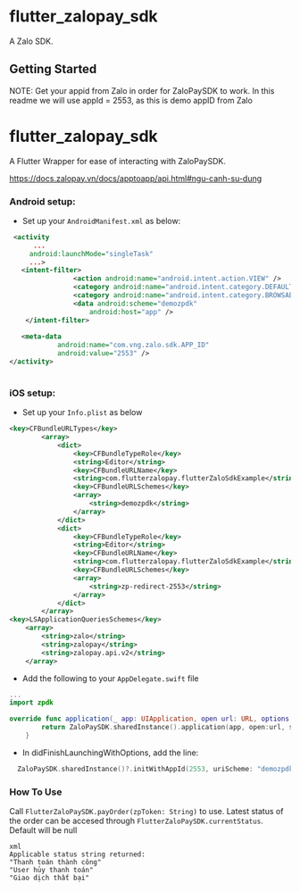 # flutter_zalopay_sdk

A Zalo SDK.

## Getting Started

NOTE: Get your appid from Zalo in order for ZaloPaySDK to work. In this readme we will use appId = 2553, as this is demo appID from Zalo

# flutter_zalopay_sdk

A Flutter Wrapper for ease of interacting with ZaloPaySDK. 

https://docs.zalopay.vn/docs/apptoapp/api.html#ngu-canh-su-dung


### Android setup:

* Set up your ```AndroidManifest.xml``` as below:

```xml
 <activity
      ...
     android:launchMode="singleTask"
     ...>
   <intent-filter>
                <action android:name="android.intent.action.VIEW" />
                <category android:name="android.intent.category.DEFAULT" />
                <category android:name="android.intent.category.BROWSABLE" />
                <data android:scheme="demozpdk"
                    android:host="app" />
    </intent-filter>
  
   <meta-data
            android:name="com.vng.zalo.sdk.APP_ID"
            android:value="2553" />
</activity>
           
```

### iOS setup:

* Set up your ```Info.plist``` as below

```xml
<key>CFBundleURLTypes</key>
    	<array>
    		<dict>
    			<key>CFBundleTypeRole</key>
    			<string>Editor</string>
    			<key>CFBundleURLName</key>
    			<string>com.flutterzalopay.flutterZaloSdkExample</string>
    			<key>CFBundleURLSchemes</key>
    			<array>
    				<string>demozpdk</string>
    			</array>
    		</dict>
    		<dict>
    			<key>CFBundleTypeRole</key>
    			<string>Editor</string>
    			<key>CFBundleURLName</key>
    			<string>com.flutterzalopay.flutterZaloSdkExample</string>
    			<key>CFBundleURLSchemes</key>
    			<array>
    				<string>zp-redirect-2553</string>
    			</array>
    		</dict>
    	</array>
<key>LSApplicationQueriesSchemes</key>
	<array>
		<string>zalo</string>
		<string>zalopay</string>
		<string>zalopay.api.v2</string>
	</array>
```

* Add the following to your ```AppDelegate.swift``` file

```swift
...
import zpdk

override func application(_ app: UIApplication, open url: URL, options: [UIApplication.OpenURLOptionsKey : Any] = [:]) -> Bool {
        return ZaloPaySDK.sharedInstance().application(app, open:url, sourceApplication: "vn.com.vng.zalopay", annotation:nil)
    }
```

* In didFinishLaunchingWithOptions, add the line:

```swift 
  ZaloPaySDK.sharedInstance()?.initWithAppId(2553, uriScheme: "demozpdk://app", environment: .sandbox)
```

### How To Use

Call ```FlutterZaloPaySDK.payOrder(zpToken: String)``` to use. Latest status of the order can be accesed through ```FlutterZaloPaySDK.currentStatus```. Default will be null
```
xml
Applicable status string returned:
"Thanh toán thành công"
"User hủy thanh toán"
"Giao dịch thất bại"
```


